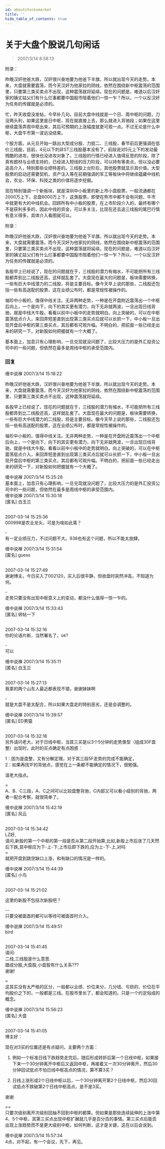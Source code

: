 ```yaml
---
id: aboutstocksmarket 
title: ''
hide_table_of_contents: true
---
```


# 关于大盘个股说几句闲话

> 2007/3/14 8:58:13

<div style={{color: '#FF0000', fontSize: '16px', fontWeight: 'bold'}}>

附录：
 
昨晚汉奸他爸大跌，汉奸很兴奋地要为他爸下半旗，所以就出现今天的走势。本来，大盘就需要震荡，而今天汉奸为他家拉的阴线，依然在围绕新中枢震荡的范围里，只要第三类买卖点不出现，这种震荡就将延续。现在的问题是，难道以后汉奸家的姨丈姑父们有什么烂事都要中国股市陪着他们一惊一乍？所以，一个以反汉奸为任务的传媒就是必须的。

</div>

忙，昨天收盘没发帖，今早补几句。目前大盘中线就是一个日、周中枢的问题，刀没两头利，如果这里是日中枢，现在就直接上去，那么就进入背驰段；如果在这里继续震荡弄周中枢出来，其后可预期的上涨幅度就更可观一点。不过无论是什么中枢，大盘牛市第一波远没结束。
 
个股方面，从元旦开始一路出大型成分股、力挺二、三线股，春节前后更强调在低价三线股，目前，4元以下的非ST三线股基本没有了，前段说对5元上下的发动最残酷的进攻，很快也没进攻对象了。三线股的行情已经进入值得反思的阶段，除了真有题材与业绩支持的，已经进入短线的压力阶段，可以持有等卖点，但以没必要追高介入，特别那些业绩特差的。三线股上台阶后，其他股票就显示其价值。大型股票的启动还需要契机，资产注入等在前期强调的军工等板块中将继续蕴藏中线机会，农业、环保、科技之类的价值将逐步挖掘。
 
现在特别强调一个新板块，就是深圳中小板里的新上市小盘股票，一般流通都在2000万上下，总盘6000万上下，这类股票，即使在熊市中都不会有问题，牛市中就更有大的中线机会。回顾所有中小板的股票，在上市阶段介入的，最终有哪个不是获利多多的，因此中线的资金，可以多关注，比现在还去追三线股的尾巴行情有意义得多，具体介入看图就可以。
 
附录：
 
昨晚汉奸他爸大跌，汉奸很兴奋地要为他爸下半旗，所以就出现今天的走势。本来，大盘就需要震荡，而今天汉奸为他家拉的阴线，依然在围绕新中枢震荡的范围里，只要第三类买卖点不出现，这种震荡就将延续。现在的问题是，难道以后汉奸家的姨丈姑父们有什么烂事都要中国股市陪着他们一惊一乍？所以，一个以反汉奸为任务的传媒就是必须的。

各股早上已经说了，现在的问题就在于，三线股的潜力有缩水，不可能把所有三线股都弄到比二线股还高，这样就乱套了。大盘现在最大的问题是，板块需要转换，一些有巨大中线潜力的二线股，将是主要目标。像今天早上说的那些，二线股还包括一些有高送配的股票，这在业绩公布时，都是常规性被操作的。

袖珍中小板的，值得中线关注。无非两种走势，一种是在开盘附近震荡出一个中枢后向上，一个是向下，向下的其实更有潜力，向下无非就两波，一旦出现日线背驰，就是中线大牛股。看看以前中小板中的走势就明白。向上突破的，可以在中枢震荡低点介入，来回弄短差直到出现第三类买点后就可以长抓一下，中小板一旦出现开盘后中枢的第三类买点，其后都有可观升幅。不明白的，把前面一些已经走出来的研究一下，对新股如何把握就有一个大概了。

基本面上，加息只有心理影响，一旦兑现就没问题了，比较大压力的是外汇投资公司中的一些问题，但依然在最多是周线中枢的承受范围内。

### 回复

<div class='blog-comment'>
<span class='blog-comment-chan'>缠中说禅</span> 2007/3/14 15:18:22<br/>

昨晚汉奸他爸大跌，汉奸很兴奋地要为他爸下半旗，所以就出现今天的走势。本来，大盘就需要震荡，而今天汉奸为他家拉的阴线，依然在围绕新中枢震荡的范围里，只要第三类买卖点不出现，这种震荡就将延续。

各股早上已经说了，现在的问题就在于，三线股的潜力有缩水，不可能把所有三线股都弄到比二线股还高，这样就乱套了。大盘现在最大的问题是，板块需要转换，一些有巨大中线潜力的二线股，将是主要目标。像今天早上说的那些，二线股还包括一些有高送配的股票，这在业绩公布时，都是常规性被操作的。

袖珍中小板的，值得中线关注。无非两种走势，一种是在开盘附近震荡出一个中枢后向上，一个是向下，向下的其实更有潜力，向下无非就两波，一旦出现日线背驰，就是中线大牛股。看看以前中小板中的走势就明白。向上突破的，可以在中枢震荡低点介入，来回弄短差直到出现第三类买点后就可以长抓一下，中小板一旦出现开盘后中枢的第三类买点，其后都有可观升幅。不明白的，把前面一些已经走出来的研究一下，对新股如何把握就有一个大概了。
</div>

<div class='blog-comment'>
<span class='blog-comment-chan'>缠中说禅</span> 2007/3/14 15:25:28<br/>
基本面上，加息只有心理影响，一旦兑现就没问题了，比较大压力的是外汇投资公司中的一些问题，但依然在最多是周线中枢的承受范围内。
</div>

<div class='blog-comment'>
<span class='blog-comment-chan'>缠中说禅</span> 2007/3/14 15:30:18<br/>
[匿名] 白玉兰 <br/><br/>

 
2007-03-14 15:25:36 <br/>
000998是农业龙头，可是为啥如此蔫？ 
 
-<br/>
有一定业绩压力，不过问题不大。938也有这个问题，所以不能太放肆。
</div>

<div class='blog-comment'>
<span class='blog-comment-chan'>缠中说禅</span> 2007/3/14 15:31:54<br/>
[匿名] guess <br/><br/>

 
2007-03-14 15:27:49 <br/>
谢谢博主，今日买入了002120，买入后很平静，但收盘时突然冲高，不知道为何。 
 
-<br/>
走势只要没有出现中枢意义上的变动，都没什么值得一惊一乍的。
</div>

<div class='blog-comment'>
<span class='blog-comment-chan'>缠中说禅</span> 2007/3/14 15:33:43<br/>
[匿名] 转帖一下 <br/><br/>

 
2007-03-14 15:32:16 <br/>
你的论语片断，当然署名了，ok? 
 
-<br/>
可以
</div>

<div class='blog-comment'>
<span class='blog-comment-chan'>缠中说禅</span> 2007/3/14 15:35:11<br/>
[匿名] 白玉兰 <br/><br/>

 
2007-03-14 15:27:13 <br/>
我拿的两个山东人最近都表现不错，谢谢妹妹啊 
 
-<br/>
就是大盘不是太配合，所以如果大盘走的特别恶劣，还是会调整的。
</div>

<div class='blog-comment'>
<span class='blog-comment-chan'>缠中说禅</span> 2007/3/14 15:39:57<br/>
[匿名] ED男猿 <br/><br/>

 
2007-03-14 15:32:18 <br/>
另外请问老大，对于日线中枢，当其三买是以3个5分钟的走势类型（组成30F盘整）出现时，此时的买点确定有点困惑：

1：因为是盘整，又有分解定理，对于其三段5F走势的完成不能确定，<br/>
2：如果再找1F的背驰点，感觉在上一条都不能确定的情况下，很勉强。

请老大指点。 
 
=<br/>
A、B、C三段，A、C之间可以比较盘整背驰，C内部又可以看小级别的背驰，两者一配合考察，就很简单了。
</div>

<div class='blog-comment'>
<span class='blog-comment-chan'>缠中说禅</span> 2007/3/14 15:42:19<br/>
[匿名] 风云 <br/><br/>

 
2007-03-14 15:34:42 <br/>
LZ好,<br/>
请问,新股的第一个中枢的第一段是否从第二段开始算,比如,新股上市后涨了几天然后下跌,其中枢应为下-上-下;上市后即下跌的,应为上-下-上,对吗 <br/>
=<br/>
就把开盘到跳空缺口上涨，和有缺口的情况是一样的。
</div>

<div class='blog-comment'>
<span class='blog-comment-chan'>缠中说禅</span> 2007/3/14 15:44:39<br/>
[匿名] 小鸟 <br/><br/>

 
2007-03-14 15:21:02 

这里的新股不包括次新股吧？
 
--<br/>
只要没被面首的都可以等待可被面首时介入。
</div>

<div class='blog-comment'>
<span class='blog-comment-chan'>缠中说禅</span> 2007/3/14 15:49:51<br/>
bird <br/><br/>

 
2007-03-14 15:41:45 <br/>
请问:<br/>
二线,三线股是什么意思.<br/>
跟成分股,大盘股,小盘股有什么关系???<br/>
谢谢! 
 
=<br/>
这其实没有太严格的区分，一般都以业绩、价位来分，几分钱、亏损的、价位在平均股价之下的，一般都是三线。在股市里长了，都会知道的。只是一个约定俗成的概念。
</div>

<div class='blog-comment'>
<span class='blog-comment-chan'>缠中说禅</span> 2007/3/14 15:56:23<br/>
[匿名] 大盘 <br/><br/>


2007-03-14 15:41:05 <br/>
博主好：

现在对3买的位置还是有点疑问，主要两个方面：


1. 例如一个标准日线下跌趋势走完后，随后形成转折后第一个日线中枢，如果接下来一个30分钟离开中枢后又返回中枢，再接着又一次30分钟离开，然后30分钟回试低点不怕日线中枢高点的情况，算不算3买？

2. 日线上涨形成2个日线中枢以后，一个30分钟离开第2个日线中枢，然后30回试低点不跌破第2个日线中枢高点，是不是3买。

谢谢

==<br/>
只要次级别离开次级别回抽不回到中枢的都算。但如果是那些连续延伸的上涨中第4、5个中枢，其第三买点出现中枢扩展就几乎是百分百的事情。第三买点后能否出现上涨趋势而不是更大级别中枢，如何判断，这才是关键，这在以后会说到。
</div>

<div class='blog-comment'>
<span class='blog-comment-chan'>缠中说禅</span> 2007/3/14 15:57:34<br/>
4点，对不起，有一个会议，先下，再见。
</div>